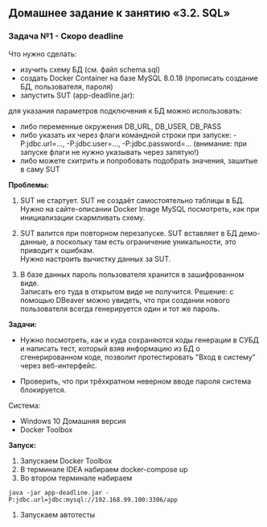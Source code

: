 ## Домашнее задание к занятию «3.2. SQL»

### Задача №1 - Скоро deadline

Что нужно сделать:

* изучить схему БД (см. файл schema.sql)
* создать Docker Container на базе MySQL 8.0.18 
(прописать создание БД, пользователя, пароля)
* запустить SUT (app-deadline.jar): 

для указания параметров подключения к БД можно 
использовать:

  * либо переменные окружения DB_URL, DB_USER, DB_PASS
  * либо указать их через флаги командной 
  строки при запуске: -P:jdbc.url=..., -P:jdbc.user=...,
  -P:jdbc.password=... 
  (внимание: при запуске флаги не нужно указывать 
  через запятую!)
  * либо можете схитрить и попробовать подобрать значения, 
  зашитые в саму SUT
  
  **Проблемы:**
  
  1. SUT не стартует.
  SUT не создаёт самостоятельно таблицы в БД.  
  Нужно на сайте-описании Docker Image MySQL посмотреть,
   как при инициализации скармливать схему.
  
  1. SUT валится при повторном перезапуске.
       SUT вставляет в БД демо-данные, а поскольку там есть 
       ограничение уникальности, это приводит к ошибкам.  
       Нужно настроить вычистку данных за SUT.
       
   1. В базе данных пароль пользователя хранится в 
   зашифрованном виде.      
    Записать его туда в открытом виде не получится.
    Решение: с помощью DBeaver можно увидеть, что при создании
    нового пользователя всегда генерируется один и тот же пароль. 
    
    
   **Задачи:** 
   * Нужно посмотреть, как и куда сохраняются коды 
   генерации в СУБД и написать тест, который взяв информацию из БД 
   о сгенерированном коде, позволит протестировать "Вход в систему" 
   через веб-интерфейс.
   
   * Проверить, что при трёхкратном неверном вводе пароля система блокируется.
   
   Система: 
   * Windows 10 Домашняя версия
   * Docker Toolbox
   
   **Запуск:**
   
   1. Запускаем Docker Toolbox
   1. В терминале IDEA набираем docker-compose up
   1. Во втором терминале набираем 
   ````
   java -jar app-deadline.jar -P:jdbc.url=jdbc:mysql://192.168.99.100:3306/app
   ````
   1. Запускаем автотесты


 
